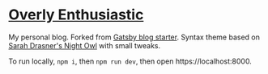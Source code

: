 # [Overly Enthusiastic](https://blog.darnell.io/)

My personal blog. Forked from [Gatsby blog starter](https://github.com/gatsbyjs/gatsby-starter-blog). Syntax theme based on [Sarah Drasner's Night Owl](https://github.com/sdras/night-owl-vscode-theme/) with small tweaks.

To run locally, `npm i`, then `npm run dev`, then open https://localhost:8000.
